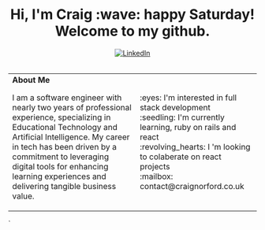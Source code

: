 <html>
<head>
  <title>Craig Norford</title>
  <link rel="stylesheet" href="style.css">
</head>
<body>
  <h1 align='center'>
      Hi, I'm Craig :wave: happy Saturday! Welcome to my github.
  </h1>

  <div align="center">
      <a href="https://www.linkedin.com/in/craig-norford-9a33838a/">
          <img align="center" alt="LinkedIn" src="https://img.shields.io/badge/linkedin-%230077B5.svg?style=for-the-badge&logo=linkedin&logoColor=white"/>
      </a><br /><br />
        <table>
        <tr>
          <td>
            <strong>About Me</strong>
            <p align="left">
              I am a software engineer with nearly two years of professional experience, specializing in Educational Technology and Artificial Intelligence. My career in tech has been driven by a commitment to leveraging digital tools for enhancing learning experiences and delivering tangible business value.
            </p>
          </td>
          <td>
            <p>
              :eyes:  I'm interested in full stack development<br />
              :seedling:  I'm currently learning, ruby on rails and react<br />
              :revolving_hearts: I 'm looking to colaberate on react projects<br />
              :mailbox:  contact@craignorford.co.uk
            </p>
          </td>
        </tr>
      </table>
  </div>
</body>
`
